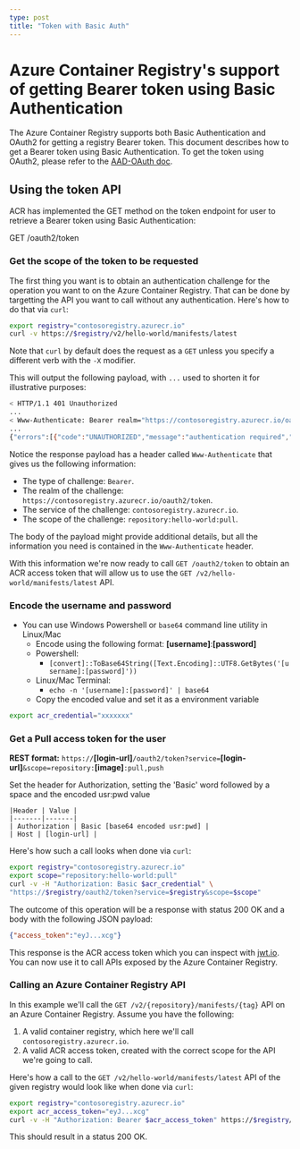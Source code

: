 ```yaml
---
type: post
title: "Token with Basic Auth"
---
```


# Azure Container Registry's support of getting Bearer token using Basic Authentication

The Azure Container Registry supports both Basic Authentication and OAuth2 for getting a registry Bearer token. This document describes how to get a Bearer token using Basic Authentication. To get the token using OAuth2, please refer to the [AAD-OAuth doc](https://github.com/Azure/acr/blob/master/docs/AAD-OAuth.md).

## Using the token API

ACR has implemented the GET method on the token endpoint for user to retrieve a Bearer token using Basic Authentication:

GET /oauth2/token


### Get the scope of the token to be requested

The first thing you want is to obtain an authentication challenge for the operation you want to on the Azure Container Registry. That can be done by targetting the API you want to call without any authentication. Here's how to do that via `curl`:

```bash
export registry="contosoregistry.azurecr.io"
curl -v https://$registry/v2/hello-world/manifests/latest
```

Note that `curl` by default does the request as a `GET` unless you specify a different verb with the `-X` modifier.

This will output the following payload, with `...` used to shorten it for illustrative purposes:

```bash
< HTTP/1.1 401 Unauthorized
...
< Www-Authenticate: Bearer realm="https://contosoregistry.azurecr.io/oauth2/token",service="contosoregistry.azurecr.io",scope="repository:hello-world:pull"
...
{"errors":[{"code":"UNAUTHORIZED","message":"authentication required","detail":[{"Type":"repository","Name":"hello-world","Action":"pull"}]}]}
```

Notice the response payload has a header called `Www-Authenticate` that gives us the following information:
  - The type of challenge: `Bearer`.
  - The realm of the challenge: `https://contosoregistry.azurecr.io/oauth2/token`.
  - The service of the challenge: `contosoregistry.azurecr.io`.
  - The scope of the challenge: `repository:hello-world:pull`.

The body of the payload might provide additional details, but all the information you need is contained in the `Www-Authenticate` header.

With this information we're now ready to call `GET /oauth2/token` to obtain an ACR access token that will allow us to use the `GET /v2/hello-world/manifests/latest` API. 

### Encode the username and password 
  - You can use Windows Powershell or `base64` command line utility in Linux/Mac
    - Encode using the following format: **[username]**:**[password]**
    - Powershell: 
    	- `[convert]::ToBase64String([Text.Encoding]::UTF8.GetBytes('[username]:[password]'))`
    - Linux/Mac Terminal: 
    	- `echo -n '[username]:[password]' | base64`
    - Copy the encoded value and set it as a environment variable
	
```bash
export acr_credential="xxxxxxx"
```

### Get a Pull access token for the user

**REST format:** `https://`**[login-url]**`/oauth2/token?service=`**[login-url]**`&scope=repository:`**[image]**`:pull,push`

Set the header for Authorization, setting the 'Basic' word followed by a space and the encoded usr:pwd value

    |Header | Value |
    |-------|-------|
    | Authorization | Basic [base64 encoded usr:pwd] |
    | Host | [login-url] |

Here's how such a call looks when done via `curl`:

```bash
export registry="contosoregistry.azurecr.io"
export scope="repository:hello-world:pull"
curl -v -H "Authorization: Basic $acr_credential" \
"https://$registry/oauth2/token?service=$registry&scope=$scope"
```

The outcome of this operation will be a response with status 200 OK and a body with the following JSON payload:
```json
{"access_token":"eyJ...xcg"}
```

This response is the ACR access token which you can inspect with [jwt.io](https://jwt.io/). You can now use it to call APIs exposed by the Azure Container Registry.

### Calling an Azure Container Registry API

In this example we'll call the `GET /v2/{repository}/manifests/{tag}` API on an Azure Container Registry. Assume you have the following:
  1. A valid container registry, which here we'll call `contosoregistry.azurecr.io`.
  2. A valid ACR access token, created with the correct scope for the API we're going to call.

Here's how a call to the `GET /v2/hello-world/manifests/latest` API of the given registry would look like when done via `curl`:

```bash
export registry="contosoregistry.azurecr.io"
export acr_access_token="eyJ...xcg"
curl -v -H "Authorization: Bearer $acr_access_token" https://$registry/v2/hello-world/manifests/latest
```
This should result in a status 200 OK.
